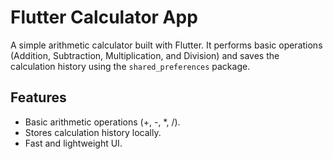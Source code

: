 # Flutter Calculator App

A simple arithmetic calculator built with Flutter. It performs basic operations (Addition, Subtraction, Multiplication, and Division) and saves the calculation history using the `shared_preferences` package.

## Features
- Basic arithmetic operations (+, -, *, /).
- Stores calculation history locally.
- Fast and lightweight UI.


